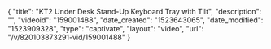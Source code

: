 {
    "title": "KT2 Under Desk Stand-Up Keyboard Tray with Tilt",
    "description": "",
    "videoid": "159001488",
    "date_created": "1523643065",
    "date_modified": "1523909328",
    "type": "captivate",
    "layout": "video",
    "url": "\/v\/820103873291-vid\/159001488"
}